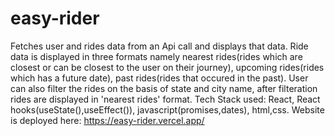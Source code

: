 # easy-rider

Fetches user and rides data from an Api call and displays that data.
Ride data is displayed in three formats namely nearest rides(rides which are closest or can be closest to the user on their journey), upcoming rides(rides which has a future date), past rides(rides that occured in the past).
User can also filter the rides on the basis of state and city name, after filteration rides are displayed in 'nearest rides' format.
Tech Stack used: React, React hooks(useState(),useEffect()), javascript(promises,dates), html,css.
Website is deployed here: https://easy-rider.vercel.app/
